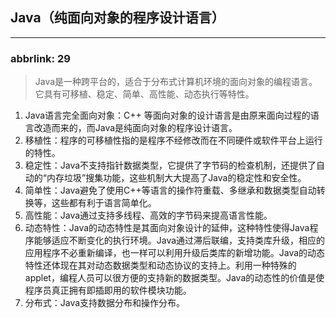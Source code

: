 ## Java（纯面向对象的程序设计语言）

---

### abbrlink: 29

> Java是一种跨平台的，适合于分布式计算机环境的面向对象的编程语言。它具有可移植、稳定、简单、高性能、动态执行等特性。

1. Java语言完全面向对象：C++ 等面向对象的设计语言是由原来面向过程的语言改造而来的，而Java是纯面向对象的程序设计语言。
2. 移植性：程序的可移植性指的是程序不经修改而在不同硬件或软件平台上运行的特性。
3. 稳定性：Java不支持指针数据类型，它提供了字节码的检查机制，还提供了自动的“内存垃圾”搜集功能，这些机制大大提高了Java的稳定性和安全性。
4. 简单性：Java避免了使用C++等语言的操作符重载、多继承和数据类型自动转换等，这些都有利于语言简单化。
5. 高性能：Java通过支持多线程、高效的字节码来提高语言性能。
6. 动态特性：Java的动态特性是其面向对象设计的延伸，这种特性使得Java程序能够适应不断变化的执行环境。Java通过滞后联编，支持类库升级，相应的应用程序不必重新编译，也一样可以利用升级后类库的新增功能。Java的动态特性还体现在其对动态数据类型和动态协议的支持上。利用一种特殊的applet，编程人员可以很方便的支持新的数据类型。Java的动态性的价值是使程序员真正拥有即插即用的软件模块功能。
7. 分布式：Java支持数据分布和操作分布。

